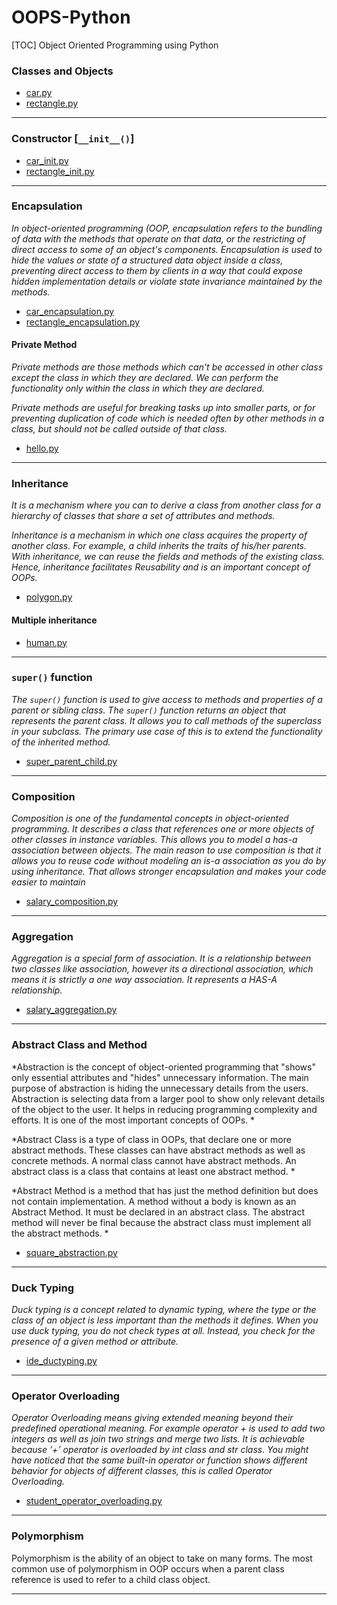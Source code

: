 # OOPS-Python

[TOC]
Object Oriented Programming using Python

### Classes and Objects
- [car.py](car.py)
- [rectangle.py](rectangle.py)


- - -


### Constructor [`__init__()`]
- [car_init.py](car_init.py)
- [rectangle_init.py](rectangle_init.py)

- - -

### Encapsulation
*In object-oriented programming (OOP, encapsulation refers to the bundling of data with the methods that operate on that data, or the restricting of direct access to some of an object's components. Encapsulation is used to hide the values or state of a structured data object inside a class, preventing direct access to them by clients in a way that could expose hidden implementation details or violate state invariance maintained by the methods.*

- [car_encapsulation.py](car_encapsulation.py)
- [rectangle_encapsulation.py](rectangle_encapsulation.py)

#### Private Method

*Private methods are those methods which can't be accessed in other class except the class in which they are declared. We can perform the functionality only within the class in which they are declared.*

*Private methods are useful for breaking tasks up into smaller parts, or for preventing duplication of code which is needed often by other methods in a class, but should not be called outside of that class.*

- [hello.py](hello.py)

- - -
### Inheritance

*It is a mechanism where you can to derive a class from another class for a hierarchy of classes that share a set of attributes and methods.*

*Inheritance is a mechanism in which one class acquires the property of another class. For example, a child inherits the traits of his/her parents. With inheritance, we can reuse the fields and methods of the existing class. Hence, inheritance facilitates Reusability and is an important concept of OOPs.*

- [polygon.py](polygon.py)

#### Multiple inheritance

- [human.py](human.py)


- - -

### `super()` function

*The `super()` function is used to give access to methods and properties of a parent or sibling class. The `super()` function returns an object that represents the parent class. It allows you to call methods of the superclass in your subclass. The primary use case of this is to extend the functionality of the inherited method.*

- [super_parent_child.py](super_parent_child.py)

- - -
### Composition

*Composition is one of the fundamental concepts in object-oriented programming. It describes a class that references one or more objects of other classes in instance variables. This allows you to model a has-a association between objects. The main reason to use composition is that it allows you to reuse code without modeling an is-a association as you do by using inheritance. That allows stronger encapsulation and makes your code easier to maintain*

- [salary_composition.py](salary_composition.py)

- - -
### Aggregation

*Aggregation is a special form of association. It is a relationship between two classes like association, however its a directional association, which means it is strictly a one way association. It represents a HAS-A relationship.*

- [salary_aggregation.py](salary_aggregation.py)

- - - 

### Abstract Class and Method

*Abstraction is the concept of object-oriented programming that "shows" only essential attributes and "hides" unnecessary information. The main purpose of abstraction is hiding the unnecessary details from the users. Abstraction is selecting data from a larger pool to show only relevant details of the object to the user. It helps in reducing programming complexity and efforts. It is one of the most important concepts of OOPs.
*

*Abstract Class is a type of class in OOPs, that declare one or more abstract methods. These classes can have abstract methods as well as concrete methods. A normal class cannot have abstract methods. An abstract class is a class that contains at least one abstract method.
*

*Abstract Method is a method that has just the method definition but does not contain implementation. A method without a body is known as an Abstract Method. It must be declared in an abstract class. The abstract method will never be final because the abstract class must implement all the abstract methods.
*

- [square_abstraction.py](square_abstraction.py)

- - -

### Duck Typing

*Duck typing is a concept related to dynamic typing, where the type or the class of an object is less important than the methods it defines. When you use duck typing, you do not check types at all. Instead, you check for the presence of a given method or attribute.*

- [ide_ductyping.py](ide_ductyping.py)

- - -

### Operator Overloading

*Operator Overloading means giving extended meaning beyond their predefined operational meaning. For example operator + is used to add two integers as well as join two strings and merge two lists. It is achievable because ‘+’ operator is overloaded by int class and str class. You might have noticed that the same built-in operator or function shows different behavior for objects of different classes, this is called Operator Overloading.*

- [student_operator_overloading.py](student_operator_overloading.py)

- - -

### Polymorphism

Polymorphism is the ability of an object to take on many forms. The most common use of polymorphism in OOP occurs when a parent class reference is used to refer to a child class object.



- - -